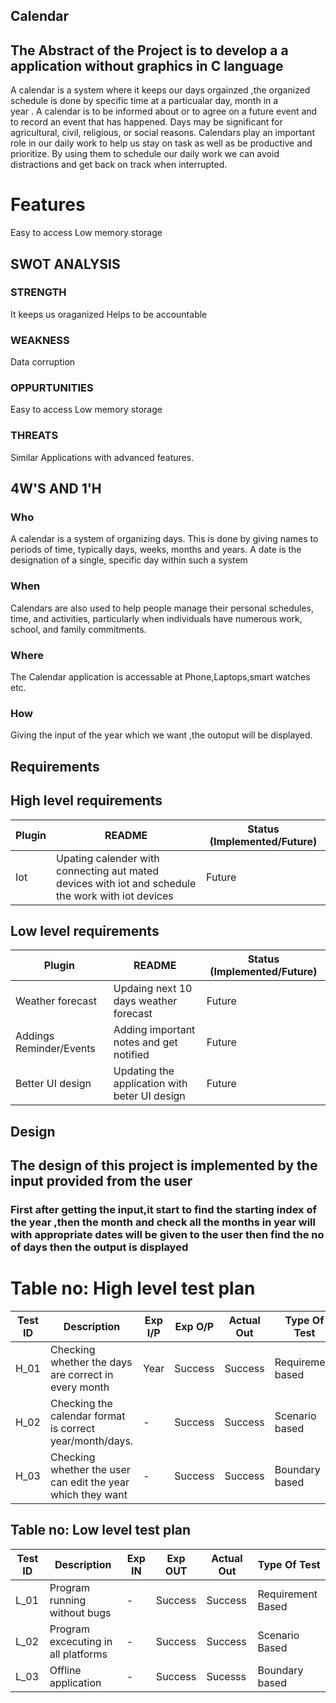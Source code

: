 ## Calendar
## The Abstract of the Project is to develop a a application without graphics in C language  

A calendar is a system where it keeps our days orgainzed ,the organized schedule is done by specific time at a particualar day, month in a  
year . A calendar is to be informed about or to agree on a future event and to record an event that has happened. Days may be significant for agricultural, civil, religious, or social reasons. Calendars play an important role in our daily work to help us stay on task as well as be productive and prioritize. By using them to schedule our daily work we can avoid distractions and get back on track when interrupted.

# Features
Easy to access 
Low memory storage

## SWOT ANALYSIS
### STRENGTH
It keeps us oraganized
Helps to be accountable

### WEAKNESS
Data corruption

### OPPURTUNITIES
Easy to access
Low memory storage

### THREATS
Similar Applications with advanced features.

## 4W'S AND 1'H
### Who
A calendar is a system of organizing days. This is done by giving names to periods of time, typically days, weeks, months and years. A date is the designation of a single, specific day within such a system

### When
Calendars are also used to help people manage their personal schedules, time, and activities, particularly when individuals have numerous work, school, and family commitments.

### Where
The Calendar application  is accessable at Phone,Laptops,smart watches etc.

### How
Giving the input of the year which we want ,the outoput will be displayed.

## Requirements 
## High level requirements
| Plugin | README | Status (Implemented/Future) |
|----------|--------|-------------------------|
|Iot |Upating calender with connecting aut mated devices  with iot and schedule the work with iot devices |Future |

## Low level requirements
|Plugin | README | Status (Implemented/Future)  |
|-----------|----------|--------------------|
|Weather forecast |Updaing next 10 days weather forecast |Future |
| Addings Reminder/Events|Adding important notes and get notified |Future |
|Better UI design |Updating the application with beter UI design |Future |

## Design
## The design of this project is implemented by the input provided  from the  user
### First after getting the input,it start to find the starting index of the year ,then the month and check all the months in year will with appropriate dates will be given to the user then find the no of days then the output is displayed

# Table no: High level test plan

| **Test ID** | **Description**                                              | **Exp I/P** | **Exp O/P** | **Actual Out** |**Type Of Test**  |    
|-------------|--------------------------------------------------------------|------------|-------------|----------------|------------------|
|  H_01       |Checking whether the days are correct in every month |Year|Success|Success|Requirement based|
|  H_02       |Checking the calendar format is correct year/month/days.|-|Success|Success|Scenario based|
|  H_03        |Checking whether the user can edit the year which they want|-|Success|Success|Boundary based|

## Table no: Low level test plan

| **Test ID** | **Description**                                              | **Exp IN** | **Exp OUT** | **Actual Out** |**Type Of Test**  |    
|-------------|--------------------------------------------------------------|------------|-------------|----------------|------------------|
|  L_01      |Program running without bugs|-|Success|Success|Requirement Based|
|  L_02      |Program excecuting in all platforms|-|Success|Success|Scenario Based|
|  L_03      |Offline application |-|Success|Sucesss|Boundary based|


